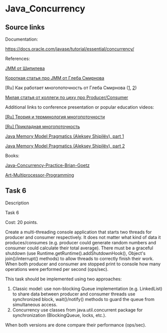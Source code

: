 # Java_Concurrency

## Source links

Documentation:

https://docs.oracle.com/javase/tutorial/essential/concurrency/

References:

<a href="https://shipilev.net/blog/2014/jmm-pragmatics/">JMM от Шипилева</a>

<a href="https://habr.com/post/133981/">Короткая статья про JMM от Глеба Смирнова</a>

[Ru] Как работает многопоточность от Глеба Смирнова (<a href="https://habr.com/post/143237/">1</a>, <a href="https://habr.com/post/209128/">2</a>)

<a href="https://habr.com/post/352374/">Милая статья от коллеги по цеху про Producer/Consumer</a>

Additional links to conference presentation or popular education videos:

<a href="https://www.youtube.com/watch?v=mf4lC6TpclM">[Ru] Теория и терминология многопоточности</a>

<a href="https://www.youtube.com/watch?v=8piqauDj2yo">[Ru] Прикладная многопоточность</a>

<a href="https://www.youtube.com/watch?v=noDnSV7NCtw">Java Memory Model Pragmatics (Aleksey Shipilёv), part 1</a>

<a href="https://www.youtube.com/watch?v=Ky1_5mabd18">Java Memory Model Pragmatics (Aleksey Shipilёv), part 2</a>

Books:

<a href="https://www.amazon.com/Java-Concurrency-Practice-Brian-Goetz/dp/0321349601">Java-Concurrency-Practice-Brian-Goetz</a>

<a href="https://www.amazon.com/Art-Multiprocessor-Programming-Revised-Reprint/dp/0123973376">Art-Multiprocessor-Programming</a>

## Task 6

Description

Task 6

Cost: 20 points.

Create a multi-threading console application that starts two threads for producer and consumer respectively. It does not matter what kind of data it produces/consumes (e.g. producer could generate random numbers and consumer could calculate their total average). There must be a graceful shutdown (use Runtime.getRuntime().addShutdownHook(), Object's join()/interrupt() methods) to allow threads to correctly finish their work. When both producer and consumer are stopped print to console how many operations were performed per second (ops/sec).

This task should be implemented using two approaches:

1. Classic model: use non-blocking Queue implementation (e.g. LinkedList) to share data between producer and consumer threads use synchronized block, wait()/notify() methods to guard the queue from simultaneous access.
2. Concurrency use classes from java.util.concurrent package for synchronization (BlockingQueue, locks, etc.).

When both versions are done compare their performance (ops/sec).